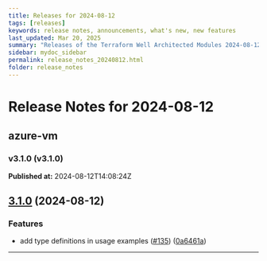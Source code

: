 ```yaml
---
title: Releases for 2024-08-12
tags: [releases]
keywords: release notes, announcements, what's new, new features
last_updated: Mar 20, 2025
summary: "Releases of the Terraform Well Architected Modules 2024-08-12"
sidebar: mydoc_sidebar
permalink: release_notes_20240812.html
folder: release_notes
---
```


# Release Notes for 2024-08-12

## azure-vm
### v3.1.0 (v3.1.0)
**Published at:** 2024-08-12T14:08:24Z

## [3.1.0](https://github.com/CloudNationHQ/terraform-azure-vm/compare/v3.0.0...v3.1.0) (2024-08-12)


### Features

* add type definitions in usage examples ([#135](https://github.com/CloudNationHQ/terraform-azure-vm/issues/135)) ([0a6461a](https://github.com/CloudNationHQ/terraform-azure-vm/commit/0a6461a5ee66bcc4f773ee44460581f2bc92466d))

---

